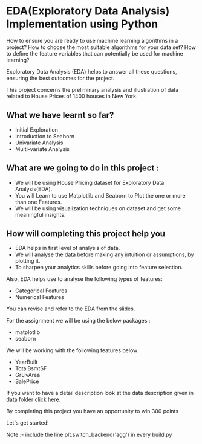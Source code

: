 # EDA(Exploratory Data Analysis) Implementation using Python
How to ensure you are ready to use machine learning algorithms in a project?
How to choose the most suitable algorithms for your data set? 
How to define the feature variables that can potentially be used for machine learning?

Exploratory Data Analysis (EDA) helps to answer all these questions, ensuring the best outcomes for the project.

This project concerns the preliminary analysis and illustration of data related 
to House Prices of 1400 houses in New York.

## What we have learnt so far?
* Initial Exploration
* Introduction to Seaborn
* Univariate Analysis
* Multi-variate Analysis

## What are we going to do in this project :
- We will be using House Pricing dataset for Exploratory Data Analysis(EDA). 
- You will Learn to use Matplotlib and Seaborn to Plot the one or more than one Features.
- We will be using visualization techniques on dataset and get some meaningful insights.

## How will completing this project help you
- EDA helps in first level of analysis of data.
- We will analyse the data before making any intuition or assumptions, by plotting it.
- To sharpen your analytics skills before going into feature selection.

Also, EDA helps use to analyse the following types of features:
* Categorical Features
* Numerical Features

You can revise and refer to the EDA from the slides.

For the assignment we will be using the below packages :
* matplotlib
* seaborn

We will be working with the following features below:
* YearBuilt
* TotalBsmtSF
* GrLivArea 
* SalePrice

If you want to have a detail description look at the data description given in data folder
click [here](https://github.com/MayureshShilotri/GA_extended_content/blob/master/Data/house_pricing/data_description.txt).

By completing this project you have an opportunity to win 300 points

Let's get started!

Note :- include the line plt.switch_backend('agg') in every build.py
